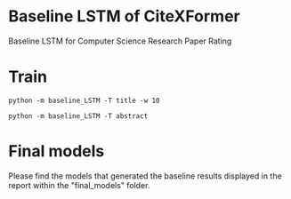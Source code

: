 # Baseline LSTM of CiteXFormer
Baseline LSTM for Computer Science Research Paper Rating


# Train

`python -m baseline_LSTM -T title -w 10`

`python -m baseline_LSTM -T abstract`

# Final models

Please find the models that generated the baseline results displayed in the report within the "final_models" folder.